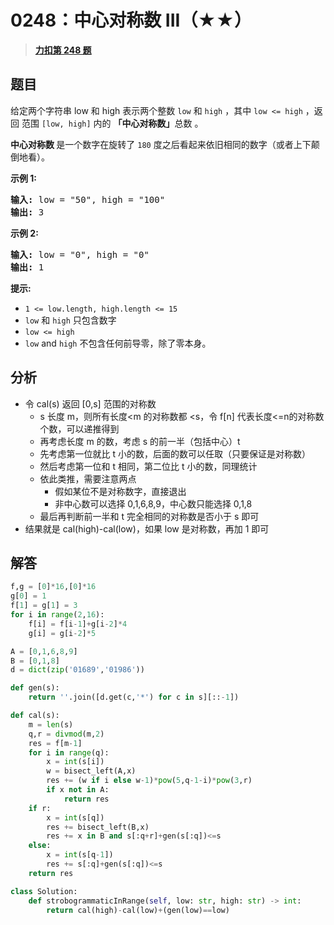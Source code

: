# 0248：中心对称数 III（★★）


> <u>**[力扣第 248 题](https://leetcode.cn/problems/strobogrammatic-number-iii/)**</u>

## 题目

<p>给定两个字符串 low 和 high 表示两个整数 <code>low</code> 和 <code>high</code> ，其中 <code>low &lt;= high</code> ，返回 范围 <code>[low, high]</code> 内的 <strong>「中心对称数」</strong>总数  。</p>

<p><strong>中心对称数 </strong>是一个数字在旋转了 <code>180</code> 度之后看起来依旧相同的数字（或者上下颠倒地看）。</p>



<p><strong>示例 1:</strong></p>

<pre>
<strong>输入:</strong> low = "50", high = "100"
<strong>输出:</strong> 3
</pre>

<p><strong>示例 2:</strong></p>

<pre>
<strong>输入:</strong> low = "0", high = "0"
<strong>输出:</strong> 1
</pre>



<p><strong>提示:</strong><meta charset="UTF-8" /></p>

<p><meta charset="UTF-8" /></p>

<ul>
<li><code>1 &lt;= low.length, high.length &lt;= 15</code></li>
<li><code>low</code> 和 <code>high</code> 只包含数字</li>
<li><code>low &lt;= high</code></li>
<li><code>low</code> and <code>high</code> 不包含任何前导零，除了零本身。</li>
</ul>


## 分析

- 令 cal(s) 返回 [0,s] 范围的对称数
	- s 长度 m，则所有长度<m 的对称数都 <s，令 f[n] 代表长度<=n的对称数个数，可以递推得到 
	- 再考虑长度 m 的数，考虑 s 的前一半（包括中心）t
	- 先考虑第一位就比 t 小的数，后面的数可以任取（只要保证是对称数）
	- 然后考虑第一位和 t 相同，第二位比 t 小的数，同理统计
	- 依此类推，需要注意两点
		- 假如某位不是对称数字，直接退出
		- 非中心数可以选择 0,1,6,8,9，中心数只能选择 0,1,8
	- 最后再判断前一半和 t 完全相同的对称数是否小于 s 即可
- 结果就是 cal(high)-cal(low)，如果 low 是对称数，再加 1 即可

## 解答

```python
f,g = [0]*16,[0]*16
g[0] = 1
f[1] = g[1] = 3
for i in range(2,16):
    f[i] = f[i-1]+g[i-2]*4
    g[i] = g[i-2]*5

A = [0,1,6,8,9]
B = [0,1,8]
d = dict(zip('01689','01986'))

def gen(s):
    return ''.join([d.get(c,'*') for c in s][::-1])

def cal(s):
    m = len(s)
    q,r = divmod(m,2)
    res = f[m-1]
    for i in range(q):
        x = int(s[i])
        w = bisect_left(A,x)
        res += (w if i else w-1)*pow(5,q-1-i)*pow(3,r)
        if x not in A:
            return res
    if r:
        x = int(s[q])
        res += bisect_left(B,x)
        res += x in B and s[:q+r]+gen(s[:q])<=s
    else:
        x = int(s[q-1])
        res += s[:q]+gen(s[:q])<=s
    return res

class Solution:
    def strobogrammaticInRange(self, low: str, high: str) -> int:
        return cal(high)-cal(low)+(gen(low)==low)
```
